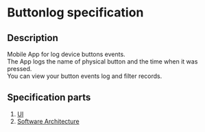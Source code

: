 # Buttonlog specification

## Description

Mobile App for log device buttons events.<br>
The App logs the name of physical button and the time when it was pressed.<br>
You can view your button events log and filter records.<br>

## Specification parts
1. [UI](./UI)
2. [Software Architecture](./SoftwareArchitecture)
